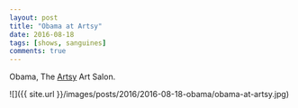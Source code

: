 ```yaml
---
layout: post
title: "Obama at Artsy"
date: 2016-08-18
tags: [shows, sanguines]
comments: true
---
```

Obama, The [Artsy](https://www.artsy.net) Art Salon.

![]({{ site.url }}/images/posts/2016/2016-08-18-obama/obama-at-artsy.jpg)

